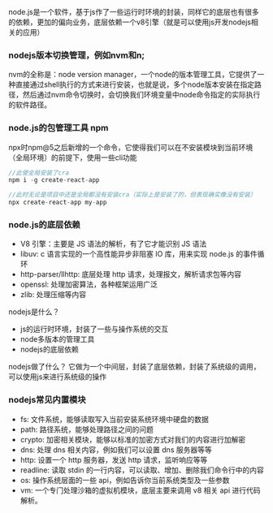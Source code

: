 node.js是一个软件，基于js作了一些运行时环境的封装，同样它的底层也有很多的依赖，更加的偏向业务，底层依赖一个v8引擎（就是可以使用js开发nodejs相关的应用）

### nodejs版本切换管理，例如nvm和n;

nvm的全称是：node version manager，一个node的版本管理工具，它提供了一种直接通过shell执行的方式来进行安装，也就是说，多个node版本安装在指定路径，然后通过nvm命令切换时，会切换我们环境变量中node命令指定的实际执行的软件路径。

### node.js的包管理工具 npm
npx时npm@5之后新增的一个命令，它使得我们可以在不安装模块到当前环境（全局环境）的前提下，使用一些cli功能
```js
//此使全局安装了cra
npm i -g create-react-app

//此时无论是项目中还是全局都没有安装cra（实际上是安装了的，但表现确实像没有安装）
npx create-react-app my-app
```

### node.js的底层依赖
- V8 引擎：主要是 JS 语法的解析，有了它才能识别 JS 语法
- libuv: c 语⾔实现的⼀个⾼性能异步⾮阻塞 IO 库，⽤来实现 node.js 的事件循环
- http-parser/llhttp: 底层处理 http 请求，处理报⽂，解析请求包等内容
- openssl: 处理加密算法，各种框架运⽤⼴泛
- zlib: 处理压缩等内容

nodejs是什么？
- js的运行时环境，封装了一些与操作系统的交互
- node多版本的管理工具
- nodejs的底层依赖
  
nodejs做了什么？
它做为一个中间层，封装了底层依赖，封装了系统级的调用，可以使用js来进行系统级的操作

### nodejs常见内置模块
- fs: ⽂件系统，能够读取写⼊当前安装系统环境中硬盘的数据
- path: 路径系统，能够处理路径之间的问题
- crypto: 加密相关模块，能够以标准的加密⽅式对我们的内容进⾏加解密
- dns: 处理 dns 相关内容，例如我们可以设置 dns 服务器等等
- http: 设置⼀个 http 服务器，发送 http 请求，监听响应等等
- readline: 读取 stdin 的⼀⾏内容，可以读取、增加、删除我们命令⾏中的内容
- os: 操作系统层⾯的⼀些 api，例如告诉你当前系统类型及⼀些参数
- vm: ⼀个专⻔处理沙箱的虚拟机模块，底层主要来调⽤ v8 相关 api 进⾏代码解析。
